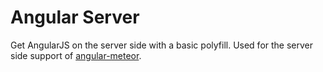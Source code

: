 Angular Server
===========

Get AngularJS on the server side with a basic polyfill.
Used for the server side support of [angular-meteor](http://angularjs.meteor.com).